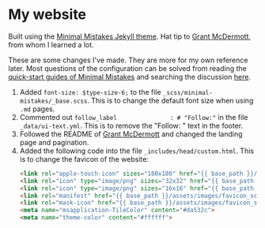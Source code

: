 # My website

Built using the [Minimal Mistakes Jekyll theme](https://github.com/mmistakes/minimal-mistakes). Hat tip to [Grant McDermott](https://grantmcdermott.com/), from whom I learned a lot.

These are some changes I've made. They are more for my own reference later. Most questions of the configuration can be solved from reading the [quick-start guides of Minimal Mistakes](https://mmistakes.github.io/minimal-mistakes/docs/quick-start-guide/) and searching the discussion [here](https://github.com/mmistakes/minimal-mistakes/discussions).

1. Added `font-size: $type-size-6;` to the file `_scss/minimal-mistakes/_base.scss`. This is to change the default font size when using `.md` pages.
2. Commented out `follow_label               : # "Follow:"` in the file `_data/ui-text.yml`. This is to remove the "Follow: " text in the footer. 
3. Followed the README of [Grant McDermott](https://github.com/grantmcdermott/grantmcdermott.github.io/tree/master) and changed the landing page and pagination.
4. Added the following code into the file `_includes/head/custom.html`. This is to change the favicon of the website:
    ```html
    <link rel="apple-touch-icon" sizes="180x180" href="{{ base_path }}/assets/images/favicon_sc/apple-touch-icon.png">
    <link rel="icon" type="image/png" sizes="32x32" href="{{ base_path }}/assets/images/favicon_sc/favicon-32x32.png">
    <link rel="icon" type="image/png" sizes="16x16" href="{{ base_path }}/assets/images/favicon_sc/favicon-16x16.png">
    <link rel="manifest" href="{{ base_path }}/assets/images/favicon_sc/site.webmanifest">
    <link rel="mask-icon" href="{{ base_path }}/assets/images/favicon_sc/safari-pinned-tab.svg" color="#5bbad5">
    <meta name="msapplication-TileColor" content="#da532c">
    <meta name="theme-color" content="#ffffff">
    ```


